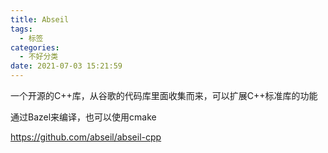 ```yaml
---
title: Abseil
tags:
  - 标签
categories:
  - 不好分类
date: 2021-07-03 15:21:59
---
```


一个开源的C++库，从谷歌的代码库里面收集而来，可以扩展C++标准库的功能

通过Bazel来编译，也可以使用cmake

https://github.com/abseil/abseil-cpp
